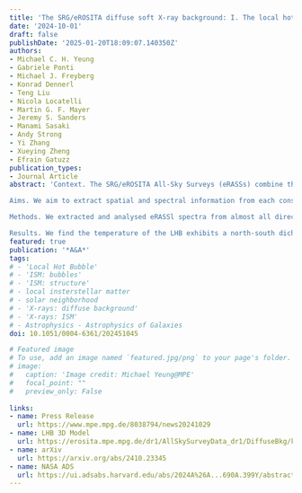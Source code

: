 ```yaml
---
title: 'The SRG/eROSITA diffuse soft X-ray background: I. The local hot bubble in the western Galactic hemisphere'
date: '2024-10-01'
draft: false
publishDate: '2025-01-20T18:09:07.140350Z'
authors:
- Michael C. H. Yeung
- Gabriele Ponti
- Michael J. Freyberg
- Konrad Dennerl
- Teng Liu
- Nicola Locatelli
- Martin G. F. Mayer
- Jeremy S. Sanders
- Manami Sasaki
- Andy Strong
- Yi Zhang
- Xueying Zheng
- Efrain Gatuzz
publication_types:
- Journal Article
abstract: 'Context. The SRG/eROSITA All-Sky Surveys (eRASSs) combine the advantages of complete sky coverage and the energy resolution provided by the charge couple device and offer the most holistic and detailed view of the diffuse soft X-ray background (SXRB) to date. The first eRASS (eRASSl) was completed at solar minimum, when solar wind charge exchange emission was minimal, providing the clearest view of the SXRB.

Aims. We aim to extract spatial and spectral information from each constituent of the SXRB in the western Galactic hemisphere, focusing on the local hot bubble (LHB).

Methods. We extracted and analysed eRASSl spectra from almost all directions in the western Galactic hemisphere by dividing the sky into equal signal-to-noise bins. We fitted all bins with fixed spectral templates of known background constituents.

Results. We find the temperature of the LHB exhibits a north-south dichotomy at high latitudes (|b| > 30°), with the south being hotter, with a mean temperature at kT = 121.8 ± 0.6 eV and the north at kT = 100.8 ± 0.5 eV. At low latitudes, the LHB temperature increases towards the Galactic plane, especially towards the inner Galaxy. The LHB emission measure (EM{{< sub "LHB">}}) enhances approximately towards the Galactic poles. The EM{{< sub "LHB">}} map shows clear anti-correlation with the local dust column density. In particular, we found tunnels of dust cavities filled with hot plasma, potentially forming a wider network of hot interstellar medium. We also constructed a three-dimensional LHB model from EM{{< sub "LHB">}}, assuming constant density. The average thermal pressure of the LHB is P{{< sub "thermal">}}/k = 10100{{<sub "−1500">}}{{< super "+1200">}} cm{{< super "-3" >}} K, a lower value than typical supernova remnants and wind-blown bubbles. This could be an indication of the LHB being open towards high Galactic latitudes.'
featured: true
publication: '*A&A*'
tags:
# - 'Local Hot Bubble'
# - 'ISM: bubbles'
# - 'ISM: structure'
# - local insterstellar matter
# - solar neighborhood
# - 'X-rays: diffuse background'
# - 'X-rays: ISM'
# - Astrophysics - Astrophysics of Galaxies
doi: 10.1051/0004-6361/202451045

# Featured image
# To use, add an image named `featured.jpg/png` to your page's folder. 
# image:
#   caption: 'Image credit: Michael Yeung@MPE'
#   focal_point: ""
#   preview_only: False
  
links:
- name: Press Release
  url: https://www.mpe.mpg.de/8038794/news20241029
- name: LHB 3D Model
  url: https://erosita.mpe.mpg.de/dr1/AllSkySurveyData_dr1/DiffuseBkg/k3d.html
- name: arXiv
  url: https://arxiv.org/abs/2410.23345
- name: NASA ADS
  url: https://ui.adsabs.harvard.edu/abs/2024A%26A...690A.399Y/abstract
---
```


